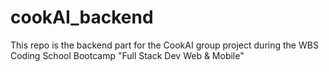 # cookAI_backend
This repo is the backend part for the CookAI group project during the WBS Coding School Bootcamp "Full Stack Dev Web &amp; Mobile"
